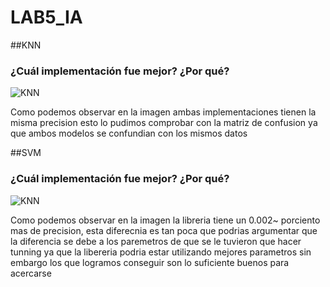 # LAB5_IA

##KNN
### ¿Cuál implementación fue mejor? ¿Por qué? 

![KNN](https://raw.githubusercontent.com/Aristondo01/LAB5_IA/blob/main/KNN.png)

Como podemos observar en la imagen ambas implementaciones tienen la misma 
precision esto lo pudimos comprobar con la matriz de confusion ya que ambos 
modelos se confundian con los mismos datos


##SVM
### ¿Cuál implementación fue mejor? ¿Por qué? 

![KNN](https://raw.githubusercontent.com/Aristondo01/LAB5_IA/blob/main/SVM.png)

Como podemos observar en la imagen la libreria tiene un 0.002~ porciento mas
de precision, esta diferecnia es tan poca que podrias argumentar que la 
diferencia se debe a los paremetros de que se le tuvieron que hacer tunning
ya que la libereria podria estar utilizando mejores parametros sin embargo
los que logramos conseguir son lo suficiente buenos para acercarse

